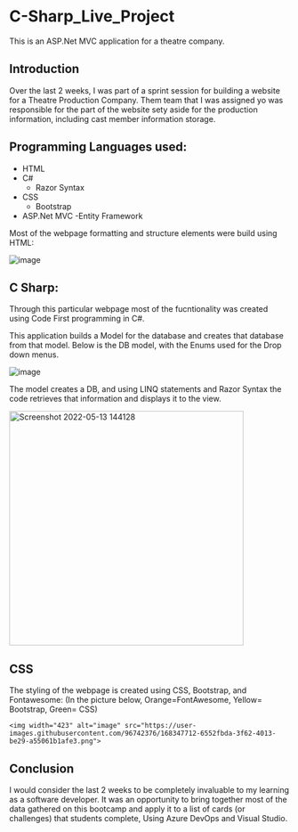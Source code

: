 # C-Sharp_Live_Project
This is an ASP.Net MVC application for a theatre company.

## Introduction
Over the last 2 weeks, I was part of a sprint session for building a website for a Theatre Production Company. Them team that I was assigned yo was responsible for the part of the website sety aside for the production information, including cast member information storage. 

## Programming Languages used:
  - HTML
  - C#
    - Razor Syntax
  - CSS
    - Bootstrap
  - ASP.Net MVC
    -Entity Framework
  
Most of the webpage formatting and structure elements were build using HTML:

  ![image](https://user-images.githubusercontent.com/96742376/168345851-52e49627-45a6-4e33-9370-4a8e9bc6ccf2.png)


## C Sharp:
  Through this particular webpage most of the fucntionality was created using Code First programming in C#. 
  
 This application builds a Model for the database and creates that database from that model. Below is the DB model, with the Enums used for the Drop down menus.
 
  ![image](https://user-images.githubusercontent.com/96742376/168346276-bbca469f-2dfd-484f-b118-9a9d942f6c92.png)

 The model creates a DB, and using LINQ statements  and Razor Syntax the code retrieves that information and displays it to the view. 
  
  <img width="421" alt="Screenshot 2022-05-13 144128" src="https://user-images.githubusercontent.com/96742376/168347009-d78c450c-437f-413f-8e3d-02f750c58d87.png">


## CSS
  The styling of the webpage is created using CSS, Bootstrap, and Fontawesome:
    (In the picture below, Orange=FontAwesome, Yellow= Bootstrap, Green= CSS)
    
    <img width="423" alt="image" src="https://user-images.githubusercontent.com/96742376/168347712-6552fbda-3f62-4013-be29-a55061b1afe3.png">

## Conclusion
  I would consider the last 2 weeks to be completely invaluable to my learning as a software developer. It was an opportunity to bring together most of the data gathered on this bootcamp and apply it to a list of cards (or challenges) that students complete, Using Azure DevOps and Visual Studio. 

